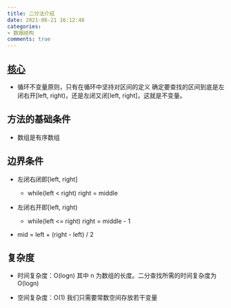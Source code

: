 ```yaml
---
title: 二分法介绍
date: 2021-06-21 16:12:48
categories:
- 数据结构
comments: true
---
```


## [核心](https://mp.weixin.qq.com/s?__biz=MzUxNjY5NTYxNA==&mid=2247488241&idx=2&sn=374ca9d153bf4f0c44da7601013cb180&scene=21#wechat_redirect)

  - 循环不变量原则，只有在循环中坚持对区间的定义
    确定要查找的区间到底是左闭右开[left, right)，还是左闭又闭[left, right]，这就是不变量。

## 方法的基础条件

  - 数组是有序数组

## 边界条件

  - 左闭右闭即[left, right]

    - while(left < right) right = middle

  - 左闭右开即[left, right)

    - while(left <= right) right = middle - 1

  - mid = left + (right - left) / 2

## 复杂度

  - 时间复杂度：O(logn)
    其中 n 为数组的长度。二分查找所需的时间复杂度为 O(logn)

  - 空间复杂度：O(1)
    我们只需要常数空间存放若干变量